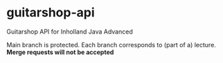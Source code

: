 # guitarshop-api
Guitarshop API for Inholland Java Advanced

Main branch is protected. Each branch corresponds to (part of a) lecture.  
__Merge requests will not be accepted__
